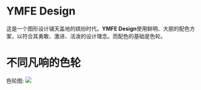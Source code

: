 # YMFE Design
这是一个图形设计铺天盖地的缤纷时代。**YMFE Design**使用鲜明、大胆的配色方案，以符合其勇敢、激进、活泼的设计理念。而配色的基础是色轮。  
# 不同凡响的色轮
色轮图:
![](https://ws1.sinaimg.cn/large/b0b365f5ly1frush5fokfj20jp0fon0s.jpg)
